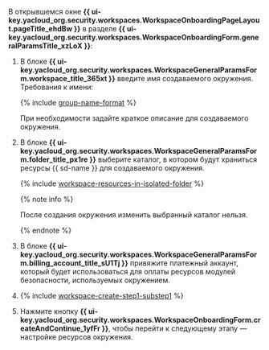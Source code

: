 В открывшемся окне **{{ ui-key.yacloud_org.security.workspaces.WorkspaceOnboardingPageLayout.pageTitle_ehdBw }}** в разделе **{{ ui-key.yacloud_org.security.workspaces.WorkspaceOnboardingForm.generalParamsTitle_xzLoX }}**:

1. В блоке **{{ ui-key.yacloud_org.security.workspaces.WorkspaceGeneralParamsForm.workspace_title_365xt }}** введите имя создаваемого окружения. Требования к имени:

    {% include [group-name-format](../organization/group-name-format.md) %}

    При необходимости задайте краткое описание для создаваемого окружения.
1. В блоке **{{ ui-key.yacloud_org.security.workspaces.WorkspaceGeneralParamsForm.folder_title_px1re }}** выберите каталог, в котором будут храниться ресурсы {{ sd-name }} для создаваемого окружения.

    {% include [workspace-resources-in-isolated-folder](./workspace-resources-in-isolated-folder.md) %}

    {% note info %}

    После создания окружения изменить выбранный каталог нельзя.

    {% endnote %}

1. В блоке **{{ ui-key.yacloud_org.security.workspaces.WorkspaceGeneralParamsForm.billing_account_title_sU1Tj }}** привяжите платежный аккаунт, который будет использоваться для оплаты ресурсов модулей безопасности, используемых окружением.
1. {% include [workspace-create-step1-substep1](./workspace-create-step1-substep1.md) %}
1. Нажмите кнопку **{{ ui-key.yacloud_org.security.workspaces.WorkspaceOnboardingForm.createAndContinue_1yfFr }}**, чтобы перейти к следующему этапу — настройке ресурсов окружения.